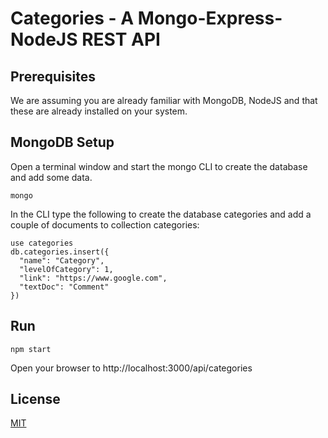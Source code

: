 # Categories - A Mongo-Express-NodeJS REST API

## Prerequisites

We are assuming you are already familiar with MongoDB, NodeJS and that these are already installed on your system.

## MongoDB Setup

Open a terminal window and start the mongo CLI to create the database and add some data.

```
mongo
```

In the CLI type the following to create the database categories and add a couple of documents to collection categories:

```
use categories
db.categories.insert({
  "name": "Category",
  "levelOfCategory": 1,
  "link": "https://www.google.com",
  "textDoc": "Comment"
})
```

## Run

```
npm start
```

Open your browser to http://localhost:3000/api/categories

## License

[MIT](LICENSE)
